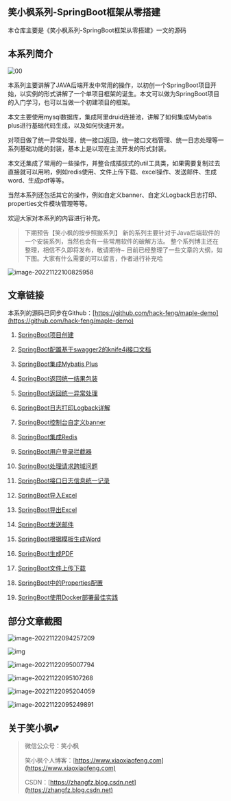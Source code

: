 ## 笑小枫系列-SpringBoot框架从零搭建

本仓库主要是《笑小枫系列-SpringBoot框架从零搭建》一文的源码

## 本系列简介

![00](https://image.xiaoxiaofeng.site/article/img/2022/11/21/xxf-20221121154236.png)

本系列主要讲解了JAVA后端开发中常用的操作，以初创一个SpringBoot项目开始，以实例的形式讲解了一个单项目框架的诞生。本文可以做为SpringBoot项目的入门学习，也可以当做一个初建项目的框架。

本文主要使用mysql数据库，集成阿里druid连接池，讲解了如何集成Mybatis plus进行基础代码生成，以及如何快速开发。

对项目做了统一异常处理，统一接口返回，统一接口文档管理、统一日志处理等一系列基础功能的封装，基本上是以现在主流开发的形式封装。

本文还集成了常用的一些操作，并整合成插拔式的util工具类，如果需要复制过去直接就可以用哟，例如redis使用、文件上传下载、excel操作、发送邮件、生成word、生成pdf等等。

当然本系列还包括其它的操作，例如自定义banner、自定义Logback日志打印、properties文件模块管理等等。

欢迎大家对本系列的内容进行补充。

> 下期预告【笑小枫的按步照搬系列】
> 新的系列主要针对于Java后端软件的一个安装系列，当然也会有一些常用软件的破解方法。
> 整个系列博主还在整理，相信不久即将发布，敬请期待~
> 目前已经整理了一些文章的大纲，如下图。大家有什么需要的可以留言，作者进行补充哈

![image-20221122100825958](https://image.xiaoxiaofeng.site/article/img/2022/11/22/xxf-20221122100827.png)


## 文章链接

本系列的源码已同步在Github：[https://github.com/hack-feng/maple-demo](https://github.com/hack-feng/maple-demo)

1. [SpringBoot项目创建](https://www.xiaoxiaofeng.com/article/809)

2. [SpringBoot配置基于swagger2的knife4j接口文档](https://www.xiaoxiaofeng.com/article/820)

3. [SpringBoot集成Mybatis Plus](https://www.xiaoxiaofeng.com/article/821)

4. [SpringBoot返回统一结果包装](https://www.xiaoxiaofeng.com/article/822)

5. [SpringBoot返回统一异常处理](https://www.xiaoxiaofeng.com/article/823)

6. [SpringBoot日志打印Logback详解](https://www.xiaoxiaofeng.com/article/824)

7. [SpringBoot控制台自定义banner](https://www.xiaoxiaofeng.com/article/825)

8. [SpringBoot集成Redis](https://www.xiaoxiaofeng.com/article/826)

9. [SpringBoot用户登录拦截器](https://www.xiaoxiaofeng.com/article/827)

10. [SpringBoot处理请求跨域问题](https://www.xiaoxiaofeng.com/article/810)

11. [SpringBoot接口日志信息统一记录](https://www.xiaoxiaofeng.com/article/811)

12. [SpringBoot导入Excel](https://www.xiaoxiaofeng.com/article/812)

13. [SpringBoot导出Excel](https://www.xiaoxiaofeng.com/article/813)

14. [SpringBoot发送邮件](https://www.xiaoxiaofeng.com/article/814)

15. [SpringBoot根据模板生成Word](https://www.xiaoxiaofeng.com/article/815)

16. [SpringBoot生成PDF](https://www.xiaoxiaofeng.com/article/816)

17. [SpringBoot文件上传下载](https://www.xiaoxiaofeng.com/article/817)

18. [SpringBoot中的Properties配置](https://www.xiaoxiaofeng.com/article/818)

19. [SpringBoot使用Docker部署最佳实践](https://www.xiaoxiaofeng.com/article/819)




## 部分文章截图

![image-20221122094257209](https://image.xiaoxiaofeng.site/article/img/2022/11/22/xxf-20221122094301.png)

![img](https://image.xiaoxiaofeng.site/article/img/2022/11/22/xxf-20221122094907.png)

![image-20221122095007794](https://image.xiaoxiaofeng.site/article/img/2022/11/22/xxf-20221122095013.png)

![image-20221122095107268](https://image.xiaoxiaofeng.site/article/img/2022/11/22/xxf-20221122095112.png)

![image-20221122095204059](https://image.xiaoxiaofeng.site/article/img/2022/11/22/xxf-20221122095207.png)

![image-20221122095249891](https://image.xiaoxiaofeng.site/article/img/2022/11/22/xxf-20221122095254.png)

## 关于笑小枫💕

> 微信公众号：笑小枫
>
> 笑小枫个人博客：[https://www.xiaoxiaofeng.com](https://www.xiaoxiaofeng.com)
>
> CSDN：[https://zhangfz.blog.csdn.net](https://zhangfz.blog.csdn.net)

